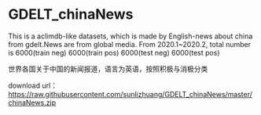 # GDELT_chinaNews
This is a aclimdb-like datasets, which is made by English-news about china from gdelt.News are from global media. From 2020.1~2020.2, total number is 6000(train neg) 6000(train pos) 6000(test neg) 6000(test pos)

世界各国关于中国的新闻报道，语言为英语，按照积极与消极分类

download url：https://raw.githubusercontent.com/sunlizhuang/GDELT_chinaNews/master/chinaNews.zip





